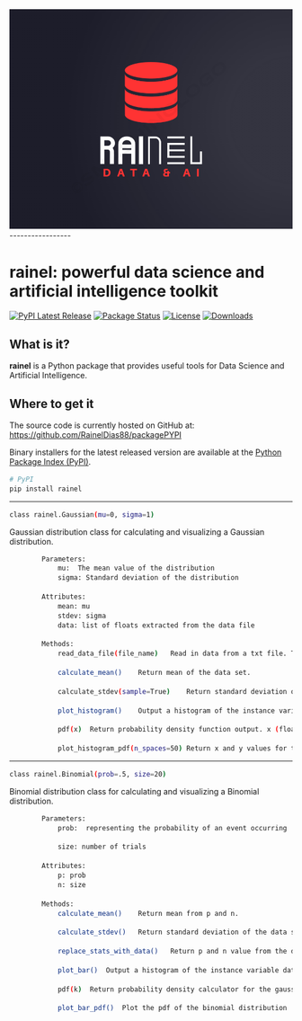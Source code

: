 <div align="center">
  <img src="https://github.com/RainelDias88/packagePYPI/blob/6a9709f6baaa6ce0051cd0e37ac8a35737fb923d/file/logoraineldataia.png"><br>
</div>
-----------------

# rainel: powerful data science and artificial intelligence toolkit
[![PyPI Latest Release](https://img.shields.io/pypi/v/rainel?style=plastic)](https://pypi.org/project/rainel/)
[![Package Status](https://img.shields.io/pypi/status/rainel?style=plastic)](https://pypi.org/project/rainel/)
[![License](https://img.shields.io/pypi/l/rainel?style=plastic)](https://github.com/RainelDias88/packagePYPI/blob/main/rainel/license.t)
[![Downloads](https://static.pepy.tech/badge/rainel/month)](https://pepy.tech/project/rainel)

## What is it?

**rainel** is a Python package that provides useful tools for Data Science and Artificial Intelligence.

## Where to get it
The source code is currently hosted on GitHub at:
https://github.com/RainelDias88/packagePYPI

Binary installers for the latest released version are available at the [Python
Package Index (PyPI)](https://pypi.org/project/rainel/).

```sh
# PyPI
pip install rainel
```

-----------------

```sh
class rainel.Gaussian(mu=0, sigma=1)
```
Gaussian distribution class for calculating and visualizing a Gaussian distribution.

```sh
        Parameters: 
            mu:  The mean value of the distribution
            sigma: Standard deviation of the distribution
            
        Attributes:
            mean: mu
            stdev: sigma
            data: list of floats extracted from the data file

        Methods:
            read_data_file(file_name)	Read in data from a txt file. The txt file should have one number (float) per line. The numbers are stored in the data attribute.

            calculate_mean()    Return mean of the data set.

            calculate_stdev(sample=True)	Return standard deviation of the data set. sample (bool): whether the data represents a sample or population.

            plot_histogram()    Output a histogram of the instance variable data using matplotlib pyplot library.

            pdf(x)  Return probability density function output. x (float): point for calculating the probability density function.

            plot_histogram_pdf(n_spaces=50) Return x and y values for the pdf

```

-----------------

```sh
class rainel.Binomial(prob=.5, size=20)
```
Binomial distribution class for calculating and visualizing a Binomial distribution.

```sh
        Parameters: 
            prob:  representing the probability of an event occurring

            size: number of trials
            
        Attributes:
            p: prob
            n: size

        Methods:
            calculate_mean()	Return mean from p and n.

            calculate_stdev()	Return standard deviation of the data set.

            replace_stats_with_data()   Return p and n value from the data set.

            plot_bar()  Output a histogram of the instance variable data using matplotlib pyplot library.

            pdf(k)  Return probability density calculator for the gaussian distribution. x (float): point for calculating the probability density function.

            plot_bar_pdf()  Plot the pdf of the binomial distribution
```
